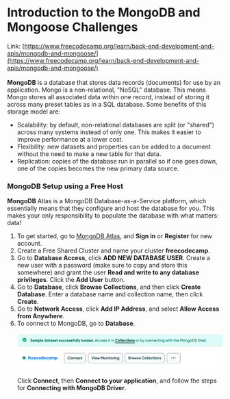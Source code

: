 # Introduction to the MongoDB and Mongoose Challenges
Link: [https://www.freecodecamp.org/learn/back-end-development-and-apis/mongodb-and-mongoose/](https://www.freecodecamp.org/learn/back-end-development-and-apis/mongodb-and-mongoose/)
<br><br>
**MongoDB** is a database that stores data records (documents) for use by an application. Mongo is a non-relational, "NoSQL" database. This means Mongo stores all associated data within one record, instead of storing it across many preset tables as in a SQL database. Some benefits of this storage model are:
- Scalability: by default, non-relational databases are split (or "shared") across many
systems instead of only one. This makes it easier to improve performance at a lower cost.
- Flexibility: new datasets and properties can be added to a document without the need to make a new table for that data.
- Replication: copies of the database run in parallel so if one goes down, one of the copies becomes the new primary data source.

### MongoDB Setup using a Free Host
**MongoDB** Atlas is a MongoDB Database-as-a-Service platform, which essentially means that they configure and host the database for you. This makes your only responsibility to populate the database with what matters: data!

1. To get started, go to  [MongoDB Atlas](https://www.mongodb.com/products/platform/atlas-database), and **Sign in** or **Register** for new account.
2. Create a Free Shared Cluster and name your cluster **freecodecamp**.
3. Go to **Database Access**, click **ADD NEW DATABASE USER**. Create a new user with a password (make sure to copy and store this somewhere) and grant the user **Read and write to any database privileges**. Click the **Add User** button.
4. Go to **Database**, click **Browse Collections**, and then click **Create Database**. Enter a database name and collection name, then click **Create**.
5. Go to **Network Access**, click **Add IP Address**, and select **Allow Access from Anywhere**.
6. To connect to MongoDB, go to **Database**. <br> <br>
   ![Alt text](image.png)
    <br> <br>
    Click **Connect**, then **Connect to your application**, and follow the steps for **Connecting with MongoDB Driver**.

